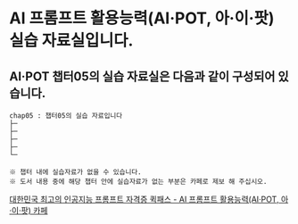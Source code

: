 # AI 프롬프트 활용능력(AI·POT, 아·이·팟) 실습 자료실입니다.
## AI·POT 챕터05의 실습 자료실은 다음과 같이 구성되어 있습니다.

```
chap05 : 챕터05의 실습 자료입니다
├─
├─
├─
├─
└─

※ 챕터 내에 실습자료가 없을 수 있습니다.
※ 도서 내용 중에 해당 챕터 안에 실습자료가 없는 부분은 카페로 제보 해 주십시오.
```

<a href="https://cafe.naver.com/quickpass" target="_blank">
대한민국 최고의 인공지능 프롬프트 자격증 퀵패스 - AI 프롬프트 활용능력(AI·POT, 아·이·팟) 카페
</a>